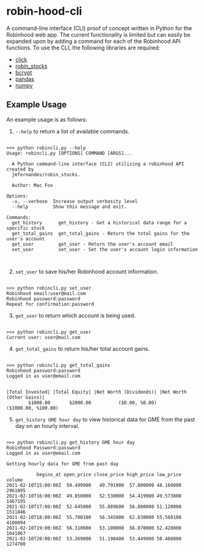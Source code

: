 # robin-hood-cli
A command-line interface (CLI) proof of concept written in Python for the Robinhood web app. The current functionality is limited but can easily be expanded upon by adding a command for each of the Robinhood API functions. To use the CLI, the following libraries are required:

* [click](https://github.com/pallets/click)
* [robin_stocks](https://github.com/jmfernandes/robin_stocks)
* [bcrypt](https://github.com/pyca/bcrypt)
* [pandas](https://github.com/pandas-dev/pandas)
* [numpy](https://github.com/numpy/numpy)

## Example Usage
An example usage is as follows:
1. ```--help``` to return a list of available commands.
```

>>> python robincli.py --help
Usage: robincli.py [OPTIONS] COMMAND [ARGS]...

  A Python command-line interface (CLI) utilizing a robinhood API created by
  jmfernandes/robin_stocks.

  Author: Mac Fox

Options:
  -v, --verbose  Increase output verbosity level
  --help         Show this message and exit.

Commands:
  get_history      get_history - Get a historical data range for a specific stock
  get_total_gains  get_total_gains - Return the total gains for the user's account
  get_user         get_user - Return the user's account email
  set_user         set_user - Set the user's account login information
  
  
```
2. ```set_user``` to save his/her Robinhood account information.
```

>>> python robincli.py set_user
Robinhood email:user@mail.com
Robinhood password:password
Repeat for confirmation:password

```
3. ```get_user``` to return which account is being used.
```

>>> python robincli.py get_user
Current user: user@mail.com

```
4. ```get_total_gains``` to return his/her total account gains.
```

>>> python robincli.py get_total_gains
Robinhood password:password
Logged in as user@email.com


|Total Invested| |Total Equity| |Net Worth (Dividends)| |Net Worth (Other Gains)|
        $1000.00       $2000.00          ($0.00, %0.00)       ($1000.00, %100.00)

```
5. ```get_history GME hour day``` to view historical data for GME from the past day on an hourly interval.
```

>>> python robincli.py get_history GME hour day
Robinhood Password:password
Logged in as user@email.com

Getting hourly data for GME from past day

           begins_at open_price close_price high_price low_price  volume
2021-02-10T15:00:00Z  50.499900   49.791900  57.800000 48.160000 2961095
2021-02-10T16:00:00Z  49.850000   52.530000  54.419900 49.573800 1467195
2021-02-10T17:00:00Z  52.645000   55.889600  56.800000 51.120000 1511846
2021-02-10T18:00:00Z  55.700100   56.345000  62.830000 55.560100 4100094
2021-02-10T19:00:00Z  56.310600   53.100000  56.870000 52.420000 1641067
2021-02-10T20:00:00Z  53.269000   51.190400  53.449900 50.480000 1274700

```

